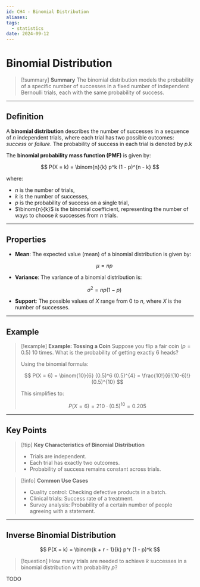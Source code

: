 ```yaml
---
id: CH4 - Binomial Distribution
aliases: 
tags:
  - statistics
date: 2024-09-12
---
```


# Binomial Distribution

> [!summary] **Summary**
> The binomial distribution models the probability of a specific number of successes in a fixed number of independent Bernoulli trials, each with the same probability of success.

---

## Definition

A **binomial distribution** describes the number of successes in a sequence of $n$ independent trials, where each trial has two possible outcomes: _success_ or _failure_. The probability of success in each trial is denoted by $p$.k

The **binomial probability mass function (PMF)** is given by:

$$
P(X = k) = \binom{n}{k} p^k (1 - p)^{n - k}
$$

where:

- $n$ is the number of trials,
- $k$ is the number of successes,
- $p$ is the probability of success on a single trial,
- $\binom{n}{k}$ is the binomial coefficient, representing the number of ways to choose $k$ successes from $n$ trials.

---

## Properties

- **Mean**: The expected value (mean) of a binomial distribution is given by:

  $$
  \mu = np
  $$

- **Variance**: The variance of a binomial distribution is:

  $$
  \sigma^2 = np(1 - p)
  $$

- **Support**: The possible values of $X$ range from $0$ to $n$, where $X$ is the number of successes.

---

## Example

> [!example] **Example: Tossing a Coin**
> Suppose you flip a fair coin ($p = 0.5$) 10 times. What is the probability of getting exactly 6 heads?
>
> Using the binomial formula:
>
> $$
> P(X = 6) = \binom{10}{6} (0.5)^6 (0.5)^{4} = \frac{10!}{6!(10-6)!} (0.5)^{10}
> $$
>
> This simplifies to:
>
> $$
> P(X = 6) = 210 \cdot (0.5)^{10} = 0.205
> $$

---

## Key Points

> [!tip] **Key Characteristics of Binomial Distribution**
>
> - Trials are independent.
> - Each trial has exactly two outcomes.
> - Probability of success remains constant across trials.

> [!info] **Common Use Cases**
>
> - Quality control: Checking defective products in a batch.
> - Clinical trials: Success rate of a treatment.
> - Survey analysis: Probability of a certain number of people agreeing with a statement.

---

## Inverse Binomial Distribution

$$ P(X = k) = \binom{k + r - 1}{k} p^r (1 - p)^k $$

> [!question]
> How many trials are needed to achieve $k$ successes in a binomial distribution with probability $p$?

TODO

